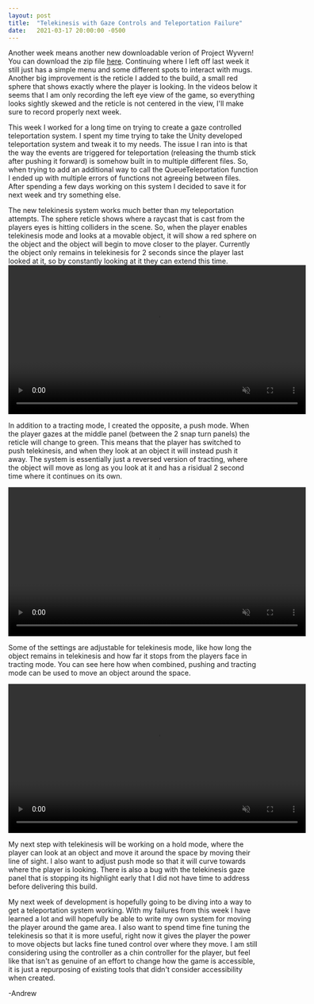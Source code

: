 ```yaml
---
layout: post
title:  "Telekinesis with Gaze Controls and Teleportation Failure"
date:   2021-03-17 20:00:00 -0500
---
```

Another week means another new downloadable verion of Project Wyvern! You can download the zip file <a href="https://drive.google.com/file/d/1qIP_O8VQ7EUq9w8oxKKPQiu2q8mDnBbw/view?usp=sharing">here</a>. Continuing where I left off last week it still just has a simple menu and some different spots to interact with mugs. Another big improvement is the reticle I added to the build, a small red sphere that shows exactly where the player is looking. In the videos below it seems that I am only recording the left eye view of the game, so everything looks sightly skewed and the reticle is not centered in the view, I'll make sure to record properly next week.

This week I worked for a long time on trying to create a gaze controlled teleportation system. I spent my time trying to take the Unity developed teleportation system and tweak it to my needs. The issue I ran into is that the way the events are triggered for teleportation (releasing the thumb stick after pushing it forward) is somehow built in to multiple different files. So, when trying to add an additional way to call the QueueTeleportation function I ended up with multiple errors of functions not agreeing between files. After spending a few days working on this system I decided to save it for next week and try something else.

The new telekinesis system works much better than my teleportation attempts. The sphere reticle shows where a raycast that is cast from the players eyes is hitting colliders in the scene. So, when the player enables telekinesis mode and looks at a movable object, it will show a red sphere on the object and the object will begin to move closer to the player. Currently the object only remains in telekinesis for 2 seconds since the player last looked at it, so by constantly looking at it they can extend this time.
<video width="600" height="auto" controls muted>
    <source src="{{site.url}}/assets/3_17/pull.mp4" alt="Example of how Tracting/Pull mode is used" type="video/mp4"/>
</video>

In addition to a tracting mode, I created the opposite, a push mode. When the player gazes at the middle panel (between the 2 snap turn panels) the reticle will change to green. This means that the player has switched to push telekinesis, and when they look at an object it will instead push it away. The system is essentially just a reversed version of tracting, where the object will move as long as you look at it and has a risidual 2 second time where it continues on its own.

<video width="600" height="auto" controls muted>
    <source src="{{site.url}}/assets/3_17/push.mp4" alt="Example of how Push mode is used" type="video/mp4"/>
</video>

Some of the settings are adjustable for telekinesis mode, like how long the object remains in telekinesis and how far it stops from the players face in tracting mode. You can see here how when combined, pushing and tracting mode can be used to move an object around the space.

<video width="600" height="auto" controls muted>
    <source src="{{site.url}}/assets/3_17/pushAndPull.mp4" alt="Example of how modes can be combined" type="video/mp4"/>
</video>

My next step with telekinesis will be working on a hold mode, where the player can look at an object and move it around the space by moving their line of sight. I also want to adjust push mode so that it will curve towards where the player is looking. There is also a bug with the telekinesis gaze panel that is stopping its highlight early that I did not have time to address before delivering this build.

My next week of development is hopefully going to be diving into a way to get a teleportation system working. With my failures from this week I have learned a lot and will hopefully be able to write my own system for moving the player around the game area. I also want to spend time fine tuning the telekinesis so that it is more useful, right now it gives the player the power to move objects but lacks fine tuned control over where they move. I am still considering using the controller as a chin controller for the player, but feel like that isn't as genuine of an effort to change how the game is accessible, it is just a repurposing of existing tools that didn't consider accessibility when created.

-Andrew